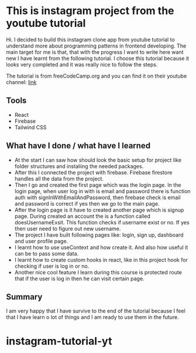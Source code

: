 # This is instagram project from the youtube tutorial

Hi. I decided to build this instagram clone app from youtube tutorial to understand more about programming patterns in frontend developing. The main target for me is that, that with the progress I want to write here want new I have learnt from the following tutorial. I choose this tutorial because it looks very completed and it was really nice to follow the steps.

The tutorial is from freeCodeCamp.org and you can find it on their youtube channel: [link](https://www.youtube.com/watch?v=mDgEqoQUBgk&t=2814s&ab_channel=freeCodeCamp.org)

## Tools

- React
- Firebase
- Tailwind CSS

## What have I done / what have I learned

- At the start I can saw how should look the basic setup for project like folder structures and instaliing the needed packages.
- After this I connected the project with firebase. Firebase firestore handles all the data from the project.
- Then I go and created the first page which was the login page. In the login page, when user log in with is email and password there is function auth with signInWithEmailAndPassword, then firebase check is email and password is correct if yes then we go to the main page.
- After the login page is it have to created another page which is signup page. During created an account the is a function called doesUsernameExsit. This function checks if username exist or no. If yes then user need to figure out new username.
- The project I have built following pages like: login, sign up, dashboard and user profile page.
- I learnt how to use useContext and how create it. And also how useful it can be to pass some data.
- I learnt how to create custom hooks in react, like in this project hook for checking if user is log in or no.
- Another nice cool feature I learn during this course is protected route that if the user is log in then he can visit certain page.

## Summary

I am very happy that I have survive to the end of the tutorial because I feel that I have learn o lot of things and I am ready to use them in the future.

# instagram-tutorial-yt
